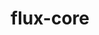 ---
title: "flux-core"
layout: cache
categories: [package, develop-2024-08-04]
meta: {"versions": ["0.64.0"], "compilers": ["cce@=15.0.1", "gcc@=11.4.0", "gcc@=7.3.1", "gcc@=7.5.0", "gcc@=9.4.0", "oneapi@=2024.2.0"], "oss": ["amzn2", "rhel8", "ubuntu18.04", "ubuntu20.04", "ubuntu22.04"], "platforms": ["linux"], "targets": ["aarch64", "neoverse_n1", "neoverse_v1", "neoverse_v2", "ppc64le", "x86_64_v3", "zen4"], "stacks": ["aws-isc", "aws-isc-aarch64", "e4s-cray-rhel", "e4s-neoverse-v2", "e4s-neoverse_v1", "e4s-oneapi", "e4s-power", "radiuss", "root"], "num_specs": 13, "num_specs_by_stack": {"root": 13, "aws-isc-aarch64": 2, "aws-isc": 1, "e4s-cray-rhel": 1, "radiuss": 1, "e4s-power": 1, "e4s-neoverse_v1": 2, "e4s-neoverse-v2": 2, "e4s-oneapi": 1}}
spec_details: [{"hash": "sn3zw3hgbkxxsnogp2envt4ap7b5hetg", "compiler": "gcc@=7.3.1", "versions": ["0.64.0"], "os": "amzn2", "platform": "linux", "target": "aarch64", "variants": ["build_system=autotools", "~cuda", "~docs", "~security"], "stacks": ["root", "aws-isc-aarch64"], "size": "-", "tarball": "https://binaries.spack.io/develop-2024-08-04/build_cache/linux-amzn2-aarch64/gcc-7.3.1/flux-core-0.64.0/linux-amzn2-aarch64-gcc-7.3.1-flux-core-0.64.0-sn3zw3hgbkxxsnogp2envt4ap7b5hetg.spack"}, {"hash": "skk3ioy5qbbtms4najmt57dh3o7ouarr", "compiler": "gcc@=7.3.1", "versions": ["0.64.0"], "os": "amzn2", "platform": "linux", "target": "neoverse_n1", "variants": ["build_system=autotools", "~cuda", "~docs", "~security"], "stacks": ["root", "aws-isc-aarch64"], "size": "-", "tarball": "https://binaries.spack.io/develop-2024-08-04/build_cache/linux-amzn2-neoverse_n1/gcc-7.3.1/flux-core-0.64.0/linux-amzn2-neoverse_n1-gcc-7.3.1-flux-core-0.64.0-skk3ioy5qbbtms4najmt57dh3o7ouarr.spack"}, {"hash": "z6inyqtxzgj7ru2wbsesrcxsykzfp2cy", "compiler": "gcc@=7.3.1", "versions": ["0.64.0"], "os": "amzn2", "platform": "linux", "target": "x86_64_v3", "variants": ["build_system=autotools", "~cuda", "~docs", "~security"], "stacks": ["aws-isc", "root"], "size": "-", "tarball": "https://binaries.spack.io/develop-2024-08-04/build_cache/linux-amzn2-x86_64_v3/gcc-7.3.1/flux-core-0.64.0/linux-amzn2-x86_64_v3-gcc-7.3.1-flux-core-0.64.0-z6inyqtxzgj7ru2wbsesrcxsykzfp2cy.spack"}, {"hash": "oj2juqpvbegb4xfxhzwcma7ktximmcbc", "compiler": "cce@=15.0.1", "versions": ["0.64.0"], "os": "rhel8", "platform": "linux", "target": "zen4", "variants": ["build_system=autotools", "~cuda", "~docs", "~security"], "stacks": ["root", "e4s-cray-rhel"], "size": "-", "tarball": "https://binaries.spack.io/develop-2024-08-04/build_cache/linux-rhel8-zen4/cce-15.0.1/flux-core-0.64.0/linux-rhel8-zen4-cce-15.0.1-flux-core-0.64.0-oj2juqpvbegb4xfxhzwcma7ktximmcbc.spack"}, {"hash": "6t4pnfc5s7cpiiyx7pcibhky4mahlmaf", "compiler": "gcc@=7.5.0", "versions": ["0.64.0"], "os": "ubuntu18.04", "platform": "linux", "target": "x86_64_v3", "variants": ["build_system=autotools", "~cuda", "~docs", "~security"], "stacks": ["root", "radiuss"], "size": "-", "tarball": "https://binaries.spack.io/develop-2024-08-04/build_cache/linux-ubuntu18.04-x86_64_v3/gcc-7.5.0/flux-core-0.64.0/linux-ubuntu18.04-x86_64_v3-gcc-7.5.0-flux-core-0.64.0-6t4pnfc5s7cpiiyx7pcibhky4mahlmaf.spack"}, {"hash": "g54wexwcxoncer3o34iu53d5kdxj53mw", "compiler": "gcc@=9.4.0", "versions": ["0.64.0"], "os": "ubuntu20.04", "platform": "linux", "target": "ppc64le", "variants": ["build_system=autotools", "~cuda", "~docs", "~security"], "stacks": ["e4s-power", "root"], "size": "-", "tarball": "https://binaries.spack.io/develop-2024-08-04/build_cache/linux-ubuntu20.04-ppc64le/gcc-9.4.0/flux-core-0.64.0/linux-ubuntu20.04-ppc64le-gcc-9.4.0-flux-core-0.64.0-g54wexwcxoncer3o34iu53d5kdxj53mw.spack"}, {"hash": "nefthiksgckg76gljdtv2nf3vgqhfnyy", "compiler": "gcc@=11.4.0", "versions": ["0.64.0"], "os": "ubuntu22.04", "platform": "linux", "target": "neoverse_v1", "variants": ["build_system=autotools", "~cuda", "~docs", "~security"], "stacks": ["root", "e4s-neoverse_v1"], "size": "-", "tarball": "https://binaries.spack.io/develop-2024-08-04/build_cache/linux-ubuntu22.04-neoverse_v1/gcc-11.4.0/flux-core-0.64.0/linux-ubuntu22.04-neoverse_v1-gcc-11.4.0-flux-core-0.64.0-nefthiksgckg76gljdtv2nf3vgqhfnyy.spack"}, {"hash": "dnbxr6lw6njy5dsgls272h4fr3h6cjz6", "compiler": "gcc@=11.4.0", "versions": ["0.64.0"], "os": "ubuntu22.04", "platform": "linux", "target": "neoverse_v1", "variants": ["build_system=autotools", "+cuda", "~docs", "~security"], "stacks": ["root", "e4s-neoverse_v1"], "size": "-", "tarball": "https://binaries.spack.io/develop-2024-08-04/build_cache/linux-ubuntu22.04-neoverse_v1/gcc-11.4.0/flux-core-0.64.0/linux-ubuntu22.04-neoverse_v1-gcc-11.4.0-flux-core-0.64.0-dnbxr6lw6njy5dsgls272h4fr3h6cjz6.spack"}, {"hash": "sw6chhucahpwiubteuwe67wlc6shec6r", "compiler": "gcc@=11.4.0", "versions": ["0.64.0"], "os": "ubuntu22.04", "platform": "linux", "target": "neoverse_v2", "variants": ["build_system=autotools", "~cuda", "~docs", "~security"], "stacks": ["root", "e4s-neoverse-v2"], "size": "-", "tarball": "https://binaries.spack.io/develop-2024-08-04/build_cache/linux-ubuntu22.04-neoverse_v2/gcc-11.4.0/flux-core-0.64.0/linux-ubuntu22.04-neoverse_v2-gcc-11.4.0-flux-core-0.64.0-sw6chhucahpwiubteuwe67wlc6shec6r.spack"}, {"hash": "bxkilzdzm57xbeo3abztl3z7l6ku2255", "compiler": "gcc@=11.4.0", "versions": ["0.64.0"], "os": "ubuntu22.04", "platform": "linux", "target": "neoverse_v2", "variants": ["build_system=autotools", "+cuda", "~docs", "~security"], "stacks": ["root", "e4s-neoverse-v2"], "size": "-", "tarball": "https://binaries.spack.io/develop-2024-08-04/build_cache/linux-ubuntu22.04-neoverse_v2/gcc-11.4.0/flux-core-0.64.0/linux-ubuntu22.04-neoverse_v2-gcc-11.4.0-flux-core-0.64.0-bxkilzdzm57xbeo3abztl3z7l6ku2255.spack"}, {"hash": "k34goa6cizefqi7uxjfvvfvvtlhu2u7i", "compiler": "gcc@=11.4.0", "versions": ["0.64.0"], "os": "ubuntu22.04", "platform": "linux", "target": "x86_64_v3", "variants": ["build_system=autotools", "~cuda", "~docs", "~security"], "stacks": ["root"], "size": "-", "tarball": "https://binaries.spack.io/develop-2024-08-04/build_cache/linux-ubuntu22.04-x86_64_v3/gcc-11.4.0/flux-core-0.64.0/linux-ubuntu22.04-x86_64_v3-gcc-11.4.0-flux-core-0.64.0-k34goa6cizefqi7uxjfvvfvvtlhu2u7i.spack"}, {"hash": "3vbtq4twqffa4evevjpt5qcwiqyzqndk", "compiler": "gcc@=11.4.0", "versions": ["0.64.0"], "os": "ubuntu22.04", "platform": "linux", "target": "x86_64_v3", "variants": ["build_system=autotools", "+cuda", "~docs", "~security"], "stacks": ["root"], "size": "-", "tarball": "https://binaries.spack.io/develop-2024-08-04/build_cache/linux-ubuntu22.04-x86_64_v3/gcc-11.4.0/flux-core-0.64.0/linux-ubuntu22.04-x86_64_v3-gcc-11.4.0-flux-core-0.64.0-3vbtq4twqffa4evevjpt5qcwiqyzqndk.spack"}, {"hash": "edopplxt64n2vvdmyz2r4rrgfjgawujl", "compiler": "oneapi@=2024.2.0", "versions": ["0.64.0"], "os": "ubuntu22.04", "platform": "linux", "target": "x86_64_v3", "variants": ["build_system=autotools", "~cuda", "~docs", "~security"], "stacks": ["e4s-oneapi", "root"], "size": "-", "tarball": "https://binaries.spack.io/develop-2024-08-04/build_cache/linux-ubuntu22.04-x86_64_v3/oneapi-2024.2.0/flux-core-0.64.0/linux-ubuntu22.04-x86_64_v3-oneapi-2024.2.0-flux-core-0.64.0-edopplxt64n2vvdmyz2r4rrgfjgawujl.spack"}]
---